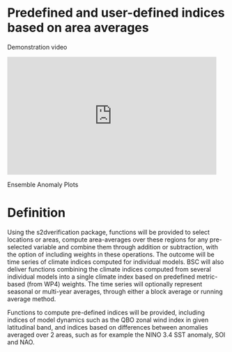# Predefined and user-defined indices based on area averages

Demonstration video

<iframe width="480" height="270" src="https://www.youtube.com/embed/CNWA4j2okcc" frameborder="0" gesture="media" allow="encrypted-media" allowfullscreen></iframe>

Ensemble Anomaly Plots

# Definition
Using the s2dverification package, functions will be provided to select locations or areas, compute area-averages over these regions for any pre-selected variable and combine them through addition or subtraction, with the option of including weights in these operations. 
The outcome will be time series of climate indices computed for individual models. BSC will also deliver functions combining the climate indices computed from several individual models into a single climate index based on predefined metric-based (from WP4) weights. 
The time series will optionally represent seasonal or multi-year averages, through either a block average or running average method.

Functions to compute pre-defined indices will be provided, including indices of model dynamics such as the QBO zonal wind index in given latitudinal band, and indices based on differences between anomalies averaged over 2 areas, such as for example the NINO 3.4 SST anomaly, SOI and NAO.
